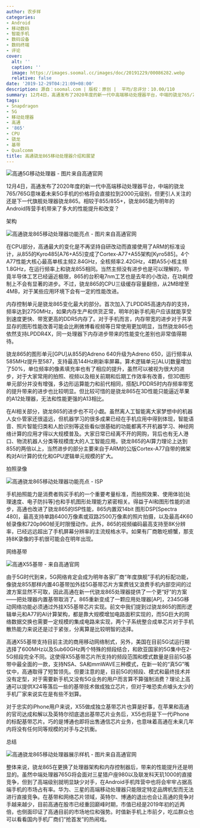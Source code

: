 ```yaml
---
author: 农步祥
categories:
- Android
- 移动数码
- 智能手机
- 数码设备
- 数码终端
- 评论
cover:
  alt: ''
  caption: ''
  image: https://images.soomal.cc/images/doc/20191229/00086282.webp
  relative: false
date: '2019-12-29T04:21:09+08:00'
description: 源自：soomal.com | 版权：原创 |  平均/总评分：10.00/110
summary: 12月4日，高通发布了2020年度的新一代中高端移动处理器平台，中端的骁龙765/765G意味着未来5G手机的价格将会直接拉到2000元级别，但更引人关注的还是下一代旗舰处理器骁龙865。相较于855/855+，骁龙865能为明年的Android阵营手机带来了多大的性能提升和改变？
tags:
- Snapdragon
- 5G
- 移动处理器
- 高通
- '865'
- CPU
- 骁龙
- 基带
- Qualcomm
title: 高通骁龙865移动处理器介绍和展望
---
```


![高通5G移动处理器 - 图片来自高通官网](https://images.soomal.cc/images/doc/20191229/00086278.webp)



12月4日，高通发布了2020年度的新一代中高端移动处理器平台，中端的骁龙765/765G意味着未来5G手机的价格将会直接拉到2000元级别，但更引人关注的还是下一代旗舰处理器骁龙865。相较于855/855+，骁龙865能为明年的Android阵营手机带来了多大的性能提升和改变？



架构



![高通骁龙865移动处理器功能亮点 - 图片来自高通官网](https://images.soomal.cc/images/doc/20191229/00086279.webp)



在CPU部分，高通最大的变化是不再坚持自研改动而直接使用了ARM的标准设计，从855的Kyro485[A76+A55]变成了Cortex-A77+A55架构[Kyro585]。4个A77性能大核心最高单核主频2.84GHz，全核频率2.42GHz，4颗A55小核主频1.8GHz，在运行频率上和骁龙855相同。当然主频没有进步也是可以理解的，毕竟半导体工艺已经逼近极限，865的台积电7nm工艺也是去年的小改动，在功耗控制上不会有显著的进步。不过，骁龙865的CPU三级缓存容量翻倍，从2MB增至4MB，对于某些应用环境下会有一定的性能改进。



内存控制单元是骁龙865变化最大的部分。首次加入了LPDDR5高速内存的支持，频率达到2750MHz，如果内存生产和供货正常，明年的新手机用户应该就能享受到速度更快、带宽更高的DDR5内存了。对于手机而言，内存带宽的进步对于共享显存的图形性能改善可能会比刷微博看视频等日常使用更加明显，当然骁龙865也依然支持LPDDR4X，同一处理器下内存进步带来的性能变化差别也非常值得期待。



骁龙865的图形单元[GPU]从855的Adreno 640升级为Adreno 650，运行频率从585MHz提升至587，支持最高144Hz刷新率屏幕。算术逻辑单元[ALU]数量增加了50%，单位频率的像素填充率也有了相应的提升，虽然可以被视为很大的进步，对于大家常用的拍照、视频以及相关前期和后期工作效率有改善，但3D图形单元部分并没有增强，多边形运算能力和前代相同，搭配LPDDR5时内存频率带宽的提升带来的进步也比较明显。但比较可惜的是骁龙865在3D性能只能逼近苹果的A12处理器，无法和性能更强的A13相比。



在AI相关部分，骁龙865的进步也不可小觑。虽然离人工智能离大家梦想中的机器人女仆管家还很遥远，但机器学习的很多成果已经在手机应用中得到体现，智能语音、照片智能归类和人脸识别等这些看似很基础的功能都离不开机器学习、神经网络计算的应用才得以大规模普及。大家日常已经离不开的网购，背后也有无人港口、物流机器人分类等规模庞大的人工智能应用。骁龙865的AI算力理论上达到855的两倍以上，当然进步的部分主要来自于ARM的公版Cortex-A77自带的微架构对AI计算的优化和GPU逻辑单元规模的扩大。



拍照录像



![高通骁龙865移动处理器功能亮点 - ISP](https://images.soomal.cc/images/doc/20191229/00086280.webp)



手机拍照能力是消费者购买手机的一个重要考量标准，而拍照效果、使用体验[处理速度、电子防抖等]也和手机图形处理能力紧密相关。得益于AI和图形性能的进步，高通也改进了骁龙865的ISP性能，865内置双14bit 图形DSP[Spectra 480]，最高支持单路6400万像素或双路2500万像素的照片拍摄，以及最高4K60帧录像和720p960帧无时限慢动作。此外，865的视频编码最高支持至8K分辨率，已经远远超出了手机屏幕分辨率的主流规格水平。如果有厂商敢吃螃蟹，那支持8K录像的手机很可能会在明年出现。



网络基带



![高通X55基带 - 来自高通官网](https://images.soomal.cc/images/doc/20191229/00086283.webp)



由于5G时代到来，5G网络肯定会成为明年各家厂商“年度旗舰”手机的标配功能，像骁龙855那样内置4G基带加外挂5G基带芯片方案费钱又浪费手机内部空间的过渡方案显然不可取，因此高通在新一代骁龙865处理器提供了一个更“好”的方案――把处理器内置基带取消了。865重新变成了一颗应用处理器[AP]，2345G移动网络功能必须通过外挂X55基带芯片实现。前文中我们提到过骁龙865的图形逻辑单元和A77的AI计算架构，都是靠大规模增加电路面积实现的，而5G巨大的网络数据交换也需要一定规模的集成电路来实现，两个子系统整合成单芯片对于手机散热能力来说还是过于紧张，分离算是比较明智的选择。



高通X55基带支持目前主流的商用移动网络制式，另外，美国在目前5G试运行期选择了600MHz以及Sub60GHz两个特殊的频段结合，和欧亚国家的5G集中在2-5G频段完全不同。这使得X55基带芯片所支持的频段范围和模式数量是目前5G基带中最全面的一款，支持NSA、SA和mmWAVE三种模式，在新一轮的“真5G”嘴仗中，高通取得了短暂领先。但要注意的是，目前5G的频段、模式和最终技术并没有定型，对于需要新手机又没有5G业务的用户而言算不算强制消费？理论上高通可以提供X24等落后一些的基带技术做成独立芯片，但对于唯恐卖点噱头太少的手机厂家来说实在是有些不划算。



对于忠实的iPhone用户来说，X55做成独立基带芯片也算是好事，在苹果和高通的官司达成和解以及英特尔彻底退出基带芯片业务后，X55也将是下一代iPhone的标配基带芯片。巧的是博通也即将出售通信芯片业务，也意味着高通在未来几年内将没有任何同等规模的对手与之抗衡。



总结



![高通骁龙865移动处理器展示样机 - 图片来自高通官网](https://images.soomal.cc/images/doc/20191229/00086281.webp)



整体来说，骁龙865在更换了处理器架构和内存控制器后，带来的性能提升还是明显的。虽然中端处理器765G将会面对三星猎户座980以及联发科天玑1000的直接竞争，但到了高端级别就明显缺少对手，在Android手机阵营中也将会牢牢占据高端手机的市场占有率。华为、三星的高端移动处理器只能限定特定品牌机型而无法进行直接竞争。在基带和网络芯片领域，英特尔、博通的退出也会让高通的竞争对手越来越少，目前高通在股市已经重回巅峰时期，市值已经是2019年初的近两倍，也侧面印证了高通目前的市场地位和强势。时值新手机上市前夕，吃瓜群众也可以看看国内手机厂商们“抢首发”的热闹戏。